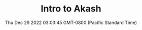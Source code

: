 ---
title: "Intro to Akash"
key: "intro-to-akash"
description: ""
lead: ""
date: Thu Dec 29 2022 03:03:45 GMT-0800 (Pacific Standard Time)
lastmod: Thu Dec 29 2022 03:03:45 GMT-0800 (Pacific Standard Time)
draft: false
images: []
weight: 1
toc: true


---